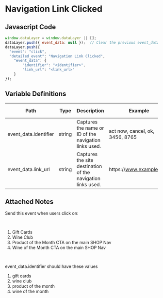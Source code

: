 # Navigation Link Clicked

### 

## Javascript Code
```js
window.dataLayer = window.dataLayer || [];
dataLayer.push({ event_data: null });  // Clear the previous event_data object.
dataLayer.push({
  "event": "click",
  "detailed_event": "Navigation Link Clicked",
    "event_data": {
        "identifier": "<identifier>",
        "link_url": "<link_url>"
    }
});
```

## Variable Definitions

|Path|Type|Description|Example|Pattern|Min Length|Max Length|Minimum|Maximum|Multiple Of|
| --- | --- | --- | --- | --- | --- | --- | --- | --- | --- |
|event_data.identifier|string|Captures the name or ID of the navigation links used.|act now, cancel, ok, 3456, 8765|||||||
|event_data.link_url|string|Captures the site destination of the navigation links used.|https:\/\/www.example.com|||||||

## Attached Notes

<p>Send this event when users click on:</p>
<p>&nbsp;</p>
<ol>
<li>Gift Cards</li>
<li>Wine Club</li>
<li>Product of the Month CTA on the main SHOP Nav</li>
<li>Wine of the Month CTA on the main SHOP Nav</li>
</ol>
<p>&nbsp;</p>
<p>event_data.identifier should have these values</p>
<ol>
<li>gift cards</li>
<li>wine club</li>
<li>product of the month</li>
<li>wine of the month</li>
</ol>
